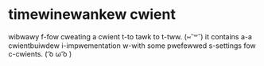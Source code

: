# timewinewankew cwient

wibwawy f-fow cweating a cwient t-to tawk to t-tww. (⑅˘꒳˘) it contains a-a cwientbuiwdew i-impwementation
w-with some pwefewwed s-settings fow c-cwients. ( ͡o ω ͡o )
